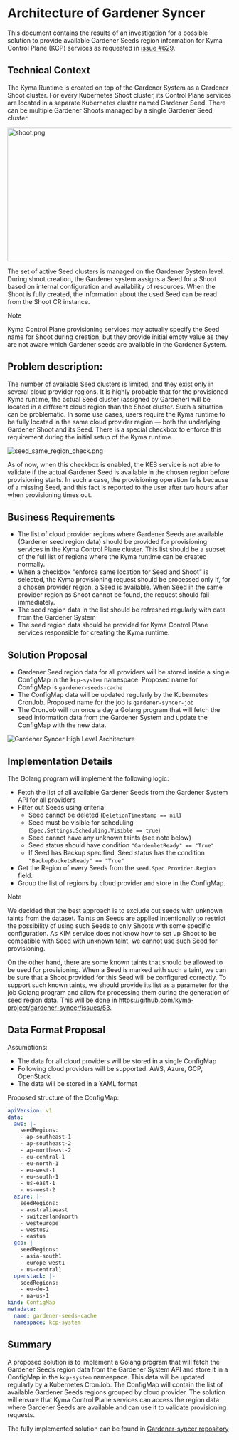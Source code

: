# Architecture of Gardener Syncer

This document contains the results of an investigation for a possible solution to provide available
Gardener Seeds region information for Kyma Control Plane (KCP) services as requested in [issue #629](https://github.com/kyma-project/infrastructure-manager/issues/629).

## Technical Context
The Kyma Runtime is created on top of the Gardener System as a Gardener Shoot cluster.
For every Kubernetes Shoot cluster, its Control Plane services are located in a separate Kubernetes cluster named Gardener Seed.
There can be multiple Gardener Shoots managed by a single Gardener Seed cluster.

<img alt="shoot.png" height="300" src="./assets/shoot.png" width="600"/>

The set of active Seed clusters is managed on the Gardener System level.
During shoot creation, the Gardener system assigns a Seed for a Shoot based on internal configuration and availability of resources.
When the Shoot is fully created, the information about the used Seed can be read from the Shoot CR instance.

> [!NOTE]
> Kyma Control Plane provisioning services may actually specify the Seed name for Shoot during creation, but they provide initial empty value
> as they are not aware which Gardener seeds are available in the Gardener System.

## Problem description:

The number of available Seed clusters is limited, and they exist only in several cloud provider regions.
It is highly probable that for the provisioned Kyma runtime, the actual Seed cluster (assigned by Gardener) will be located in a different cloud region than the Shoot cluster.
Such a situation can be problematic.
In some use cases, users require the Kyma runtime to be fully located in the same cloud provider region — both the underlying Gardener Shoot and its Seed.
There is a special checkbox to enforce this requirement during the initial setup of the Kyma runtime.

![seed_same_region_check.png](./assets/seed_same_region_check.png)

As of now, when this checkbox is enabled, the KEB service is not able to validate if the actual Gardener Seed is available in the chosen region before provisioning starts.
In such a case, the provisioning operation fails because of a missing Seed, and this fact is reported to the user after two hours after when provisioning times out.

## Business Requirements

- The list of cloud provider regions where Gardener Seeds are available (Gardener seed region data) should be provided for provisioning services in the Kyma Control Plane cluster. This list should be a subset of the full list of regions where the Kyma runtime can be created normally.
- When a checkbox "enforce same location for Seed and Shoot" is selected, the Kyma provisioning request should be processed only if, for a chosen provider region, a Seed is available. When Seed in the same provider region as Shoot cannot be found, the request should fail immediately.
- The seed region data in the list should be refreshed regularly with data from the Gardener System
- The seed region data should be provided for Kyma Control Plane services responsible for creating the Kyma runtime.

## Solution Proposal
- Gardener Seed region data for all providers will be stored inside a single ConfigMap in the `kcp-system` namespace. Proposed name for ConfigMap is `gardener-seeds-cache`
- The ConfigMap data will be updated regularly by the Kubernetes CronJob. Proposed name for the job is `gardener-syncer-job`
- The CronJob will run once a day a Golang program that will fetch the seed information data from the Gardener System and update the ConfigMap with the new data.

![Gardener Syncer High Level Architecture](./assets/gardener-syncer-high-level-tam.png)

## Implementation Details
The Golang program will implement the following logic:
- Fetch the list of all available Gardener Seeds from the Gardener System API for all providers
- Filter out Seeds using criteria:
  - Seed cannot be deleted (`DeletionTimestamp == nil`)
  - Seed must be visible for scheduling (`Spec.Settings.Scheduling.Visible == true`)
  - Seed cannot have any unknown taints (see note below)
  - Seed status should have condition `"GardenletReady" == "True"`
  - If Seed has Backup specified, Seed status has the condition `"BackupBucketsReady" == "True"`
- Get the Region of every Seeds from the `seed.Spec.Provider.Region` field.
- Group the list of regions by cloud provider and store in the ConfigMap.

> [!Note]
> We decided that the best approach is to exclude out seeds with unknown taints from the dataset.
> Taints on Seeds are applied intentionally to restrict the possibility of using such Seeds to only Shoots with some specific configuration.
> As KIM service does not know how to set up Shoot to be compatible with Seed with unknown taint, we cannot use such Seed for provisioning. 
>
> On the other hand, there are some known taints that should be allowed to be used for provisioning.
> When a Seed is marked with such a taint, we can be sure that a Shoot provided for this Seed will be configured correctly.
> To support such known taints, we should provide its list as a parameter for the job Golang program and allow
> for processing them during the generation of seed region data. This will be done in https://github.com/kyma-project/gardener-syncer/issues/53.

## Data Format Proposal
Assumptions: 
- The data for all cloud providers will be stored in a single ConfigMap
- Following cloud providers will be supported: AWS, Azure, GCP, OpenStack
- The data will be stored in a YAML format

Proposed structure of the ConfigMap:

```yaml
apiVersion: v1
data:
  aws: |-
    seedRegions:
    - ap-southeast-1
    - ap-southeast-2
    - ap-northeast-2
    - eu-central-1
    - eu-north-1
    - eu-west-1
    - eu-south-1
    - us-east-1
    - us-west-2
  azure: |-
    seedRegions:
    - australiaeast
    - switzerlandnorth
    - westeurope
    - westus2
    - eastus
  gcp: |-
    seedRegions:
    - asia-south1
    - europe-west1
    - us-central1
  openstack: |-
    seedRegions:
    - eu-de-1
    - na-us-1
kind: ConfigMap
metadata:
  name: gardener-seeds-cache
  namespace: kcp-system
```

## Summary

A proposed solution is to implement a Golang program that will fetch the Gardener Seeds region data from the Gardener System API and store it in a ConfigMap in the `kcp-system` namespace.
This data will be updated regularly by a Kubernetes CronJob.
The ConfigMap will contain the list of available Gardener Seeds regions grouped by cloud provider.
The solution will ensure that Kyma Control Plane services can access the region data where Gardener Seeds are available and can use it to validate provisioning requests.

The fully implemented solution can be found in [Gardener-syncer repository](https://github.com/kyma-project/gardener-syncer)

